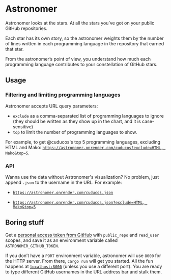 # Astronomer

Astronomer looks at the stars. At all the stars you’ve got on your public GitHub repositories.

Each star has its own story, so the astronomer weights them by the number of lines written in each programming language in the repository that earned that star.

From the astronomer’s point of view, you understand how much each programming language contributes to your constellation of GitHub stars.

## Usage

### Filtering and limiting programming languages

Astronomer accepts URL query parameters:

* `exclude` as a comma-separated list of programming languages to ignore (they should be written as they show up in the chart, and it is case-sensitive)
* `top` to limit the number of programming languages to show.

For example, to get @cuducos's top 5 programming languages, excluding HTML and Mako: [`https://astronomer.onrender.com/cuducos?exclude=HTML, Mako&top=5`](https://astronomer.onrender.com/cuducos?exclude=HTML,%20Mako&top=5).

### API

Wanna use the data without Astronomer's visualization? No problem, just append `.json` to the username in the URL. For example:

* [`https://astronomer.onrender.com/cuducos.json`](https://astronomer.onrender.com/cuducos.json)

* [`https://astronomer.onrender.com/cuducos.json?exclude=HTML, Mako&top=5`](https://astronomer.onrender.com/cuducos.json?exclude=HTML,%20Mako&top=5)


## Boring stuff

Get a [personal access token from GitHub](https://github.com/settings/tokens) with `public_repo` and `read_user` scopes, and save it as an environment variable called `ASTRONOMER_GITHUB_TOKEN`.

If you don’t have a `PORT` environment variable, astronomer will use `8000` for the HTTP server. From there, `cargo run` will get you started. All the fun happens at [`localhost:8000`](http://localhost:8000) (unless you use a different port). You are ready to type different GitHub usernames in the URL address bar and stalk them.
